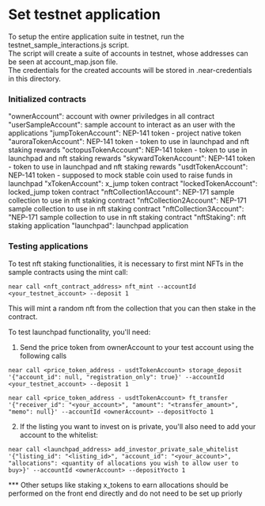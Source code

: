 # Set testnet application

To setup the entire application suite in testnet, run the testnet_sample_interactions.js script.  
The script will create a suite of accounts in testnet, whose addresses can be seen at account_map.json file.  
The credentials for the created accounts will be stored in .near-credentials in this directory.

### Initialized contracts

"ownerAccount":  account with owner priviledges in all contract
"userSampleAccount": sample account to interact as an user with the applications
"jumpTokenAccount": NEP-141 token - project native token
"auroraTokenAccount": NEP-141 token - token to use in launchpad and nft staking rewards
"octopusTokenAccount": NEP-141 token - token to use in launchpad and nft staking rewards
"skywardTokenAccount": NEP-141 token - token to use in launchpad and nft staking rewards
"usdtTokenAccount": NEP-141 token - supposed to mock stable coin used to raise funds in launchpad
"xTokenAccount": x_jump token contract
"lockedTokenAccount": locked_jump token contract
"nftCollection1Account": NEP-171 sample collection to use in nft staking contract
"nftCollection2Account": NEP-171 sample collection to use in nft staking contract
"nftCollection3Account": "NEP-171 sample collection to use in nft staking contract
"nftStaking": nft staking application
"launchpad": launchpad application

### Testing applications

To test nft staking functionalities, it is necessary to first mint NFTs in the sample contracts using the mint call:
```
near call <nft_contract_address> nft_mint --accountId <your_testnet_account> --deposit 1 
```
This will mint a random nft from the collection that you can then stake in the contract.


To test launchpad functionality, you'll need:
1. Send the price token from ownerAccount to your test account using the following calls
```
near call <price_token_address - usdtTokenAccount> storage_deposit '{"account_id": null, "registration_only": true}' --accountId <your_testnet_account> --deposit 1 
```
```
near call <price_token_address - usdtTokenAccount> ft_transfer '{"receiver_id": "<your_account>", "amount": "<transfer_amount>", "memo": null}' --accountId <ownerAccount> --depositYocto 1 
```
2. If the listing you want to invest on is private, you'll also need to add your account to the whitelist:
```
near call <launchpad_address> add_investor_private_sale_whitelist '{"listing_id": "<listing_id>", "account_id": "<your_account>", "allocations": <quantity of allocations you wish to allow user to buy>}' --accountId <ownerAccount> --depositYocto 1
```
*** Other setups like staking x_tokens to earn allocations should be performed on the front end directly and do not need to be set up priorly